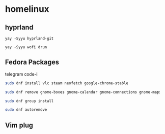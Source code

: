 # homelinux

 ## hyprland

 ```
yay -Syyu hyprland-git
```

```
yay -Syyu wofi drun
```

## Fedora Packages
telegram code-i
```bash
sudo dnf install vlc steam neofetch google-chrome-stable 
```
```bash
sudo dnf remove gnome-boxes gnome-calendar gnome-connections gnome-maps gnome-tour gnome-weather firefox
```

```bash
sudo dnf group install
```

```bash
sudo dnf autoremove
```

## Vim plug 

```curl -fLo ~/.vim/autoload/plug.vim --create-dirs https://raw.githubusercontent.com/junegunn/vim-plug/master/plug.vim
```
